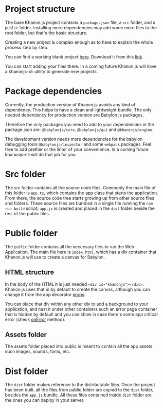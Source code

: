 # Project structure

The base Khanon.js project contains a `package.json` file, a `src` folder, and a `public` folder. Installing more dependencies may add some more files to the root folder, but that's the basic structure.

Creating a new project is complex enough as to have to explain the whole process step by step.

You can find a working blank project [here](https://github.com/khanonjs/khanon.js/tree/main/tutorials/blank-project). Download it from this [link](https://minhaskamal.github.io/DownGit/#/home?url=https://github.com/khanonjs/khanon.js/tree/main/tutorials/blank-project).

You can start adding your files there. In a coming future Khanon.js will have a khanonjs-cli utility to generate new projects.

# Package dependencies

Currently, the production version of Khanon.js avoids any kind of dependency. This helps to have a clean and lightweight bundle. The only needed dependency for production version are Babylon.js packages.

Therefore the only packages you need to add to your dependencies in the package.json are: `@babylonjs/core`, `@babylonjs/gui` and `@khanonjs/engine`.

The development version needs more dependencies for the babylon debugging tools `@babylonjs/inspector` and some `webpack` packages. Feel free to add prettier or the linter of your convenience. In a coming future khanonjs-cli will do that job for you.

# Src folder

The src folder contains all the source code files. Commonly the main file of this folder is `app.ts`, which contains the app class that starts the application. From there, the source code tree starts growing up from other source files and folders. These source files are bundled in a single file running the `npm run build` script; `app.js` is created and placed in the `dist` folder beside the rest of the public files.

# Public folder

The `public` folder contains all the neccesary files to run the Web Application. The main file here is `index.html`, which has a div container that Khanon.js will use to create a canvas for Babylon.

## HTML structure

In the body of the HTML it is just needed `<div id="khanonjs"></div>`. Khanon.js uses that id by default to create the canvas, although you can change it from the app decorator [props](https://khanonjs.com/api-docs/interfaces/decorators_app.AppProps.html#htmlCanvasContainerId).

You can place that div within any other div to add a background to your application, and nest it under other containers such an error page container that is hidden by default and you can show in case there's some app critical error (check [onError](https://khanonjs.com/api-docs/classes/decorators_app.AppInterface.html#onError) method).

## Assets folder

The assets folder placed into public is meant to contain all the app assets such images, sounds, fonts, etc.

# Dist folder

The `dist` folder makes reference to the distributable files. Once the project has been built, all the files from public folder are copied to the `dist` folder, besides the `app.js` bundle. All these files contained inside `dist` folder are the ones you can deploy in your server.